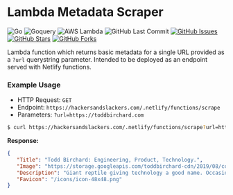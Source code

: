 # Lambda Metadata Scraper

![Go](https://img.shields.io/badge/Go-1.16-blue.svg?logo=go&longCache=true&logoColor=white&colorB=88C0D0&style=flat-square&colorA=4c566a)
![Goquery](https://img.shields.io/badge/Goquery-1.6.1-blue.svg?logo=go&longCache=true&logoColor=white&colorB=88C0D0&style=flat-square&colorA=4c566a)
![AWS Lambda](https://img.shields.io/badge/AWS--Lambda-1.23.0-blue.svg?logo=go&longCache=true&logoColor=white&colorB=88C0D0&style=flat-square&colorA=4c566a)
![GitHub Last Commit](https://img.shields.io/github/last-commit/google/skia.svg?style=flat-square&colorA=4c566a&colorB=a3be8c&logo=GitHub)
[![GitHub Issues](https://img.shields.io/github/issues/toddbirchard/lambda-metadata-scraper.svg?style=flat-square&colorA=4c566a&colorB=ebcb8b&logo=GitHub)](https://github.com/toddbirchard/lambda-metadata-scraper/issues)
[![GitHub Stars](https://img.shields.io/github/stars/toddbirchard/lambda-metadata-scraper.svg?style=flat-square&colorB=ebcb8b&colorA=4c566a&logo=GitHub)](https://github.com/toddbirchard/lambda-metadata-scraper/stargazers)
[![GitHub Forks](https://img.shields.io/github/forks/toddbirchard/lambda-metadata-scraper.svg?style=flat-square&colorA=4c566a&colorB=ebcb8b&logo=GitHub)](https://github.com/toddbirchard/lambda-metadata-scraper/network)

Lambda function which returns basic metadata for a single URL provided as a `?url` querystring parameter. Intended to be deployed as an endpoint served with Netlify functions.

### Example Usage

* HTTP Request: `GET`
* Endpoint: `https://hackersandslackers.com/.netlify/functions/scrape`
* Parameters: `?url=https://toddbirchard.com`

```bash
$ curl https://hackersandslackers.com/.netlify/functions/scrape?url=https://toddbirchard.com
```

**Response:**

```json
{
   "Title": "Todd Birchard: Engineering, Product, Technology.",
   "Image": "https://storage.googleapis.com/toddbirchard-cdn/2019/08/cover.jpeg",
   "Description": "Giant reptile giving technology a good name. Occasional tangents of mass destruction. Made in Silicon Alley.",
   "Favicon": "/icons/icon-48x48.png"
}
```
